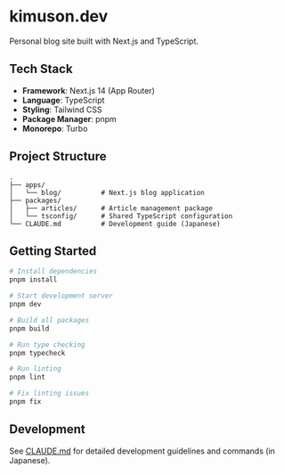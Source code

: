 # kimuson.dev

Personal blog site built with Next.js and TypeScript.

## Tech Stack

- **Framework**: Next.js 14 (App Router)
- **Language**: TypeScript
- **Styling**: Tailwind CSS
- **Package Manager**: pnpm
- **Monorepo**: Turbo

## Project Structure

```
.
├── apps/
│   └── blog/          # Next.js blog application
├── packages/
│   ├── articles/      # Article management package
│   └── tsconfig/      # Shared TypeScript configuration
└── CLAUDE.md          # Development guide (Japanese)
```

## Getting Started

```bash
# Install dependencies
pnpm install

# Start development server
pnpm dev

# Build all packages
pnpm build

# Run type checking
pnpm typecheck

# Run linting
pnpm lint

# Fix linting issues
pnpm fix
```

## Development

See [CLAUDE.md](./CLAUDE.md) for detailed development guidelines and commands (in Japanese).
